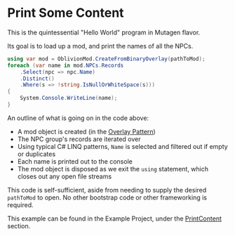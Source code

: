 # Print Some Content
This is the quintessential "Hello World" program in Mutagen flavor.

Its goal is to load up a mod, and print the names of all the NPCs.
```csharp
using var mod = OblivionMod.CreateFromBinaryOverlay(pathToMod);
foreach (var name in mod.NPCs.Records
    .Select(npc => npc.Name)
    .Distinct()
    .Where(s => !string.IsNullOrWhiteSpace(s)))
{
    System.Console.WriteLine(name);
}
```

An outline of what is going on in the code above:
- A mod object is created (in the [Overlay Pattern](Binary-Overlay))
- The NPC group's records are iterated over
- Using typical C# LINQ patterns, `Name` is selected and filtered out if empty or duplicates
- Each name is printed out to the console
- The mod object is disposed as we exit the `using` statement, which closes out any open file streams

This code is self-sufficient, aside from needing to supply the desired `pathToMod` to open.  No other bootstrap code or other frameworking is required.

This example can be found in the Example Project, under the [PrintContent](https://github.com/Mutagen-Modding/Mutagen/blob/master/Mutagen.Bethesda.Examples/Code/PrintContentCode.cs) section.